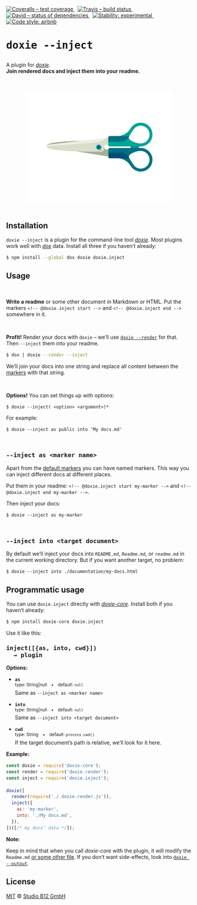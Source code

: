 [![Coveralls – test coverage
](https://img.shields.io/coveralls/studio-b12/doxie.inject.svg?style=flat-square)
](https://coveralls.io/r/studio-b12/doxie.inject)
 [![Travis – build status
](https://img.shields.io/travis/studio-b12/doxie.inject/master.svg?style=flat-square)
](https://travis-ci.org/studio-b12/doxie.inject)
 [![David – status of dependencies
](https://img.shields.io/david/studio-b12/doxie.inject.svg?style=flat-square)
](https://david-dm.org/studio-b12/doxie.inject)
 [![Stability: experimental
](https://img.shields.io/badge/stability-experimental-yellow.svg?style=flat-square)
](https://nodejs.org/api/documentation.html#documentation_stability_index)
 [![Code style: airbnb
](https://img.shields.io/badge/code%20style-airbnb-blue.svg?style=flat-square)
](https://github.com/airbnb/javascript)




<h1                                                                 id="/"><pre>
doxie --inject
</pre></h1>


A plugin for *[doxie][]*.  
**Join rendered docs and inject them into your readme.**

[doxie]:  https://github.com/studio-b12/doxie




<p align="center"><a
  title="Graphic by the great Justin Mezzell"
  href="http://justinmezzell.tumblr.com/post/95370140878"
  >
  <br/>
  <br/>
  <img
    src="Readme/Scissors.gif"
    width="400"
    height="300"
  />
  <br/>
  <br/>
</a></p>




Installation
------------

`doxie --inject` is a plugin for the command-line tool *[doxie][]*. Most plugins work well with *[dox][]* data. Install all three if you haven’t already:

```sh
$ npm install --global dox doxie doxie.inject
```

[dox]:               http://npm.im/dox




Usage
-----


*&nbsp;*

<a                                               id="/usage/write-a-readme"></a>
**Write a readme** or some other document in Markdown or HTML. Put the markers `<!-- @doxie.inject start -->` and `<!-- @doxie.inject end -->` somewhere in it.


*&nbsp;*

**Profit!** Render your docs with `doxie` – we’ll use [`doxie --render`] for that. Then `--inject` them into your readme.

```sh
$ dox | doxie --render --inject
```

We’ll join your docs into one string and replace all content between the [markers][] with that string.

[`doxie --render`]:  http://npm.im/doxie.render
[markers]:           #/usage/write-a-readme


*&nbsp;*

**Options!** You can set things up with options:

    $ doxie --inject( <option> <argument>)*

For example:

    $ doxie --inject as public into 'My docs.md'


*&nbsp;*

<h3                                                               id="/as"><pre>
--inject as &lt;marker name&gt;
</pre></h3>

Apart from the [default markers][markers] you can have named markers. This way you can inject different docs at different places.

Put them in your readme: `<!-- @doxie.inject start my-marker -->` and `<!-- @doxie.inject end my-marker -->`.

Then inject your docs:

    $ doxie --inject as my-marker


*&nbsp;*

<h3                                                             id="/into"><pre>
--inject into &lt;target document&gt;
</pre></h3>

By default we’ll inject your docs into `README.md`, `Readme.md`, or `readme.md` in the current working directory. But if you want another target, no problem:

    $ doxie --inject into ./documentation/my-docs.html




Programmatic usage
------------------

You can use `doxie.inject` directly with *[doxie-core][]*. Install both if you haven’t already:

```sh
$ npm install doxie-core doxie.inject
```

[doxie-core]:        http://npm.im/doxie-core


Use it like this:

<h3><pre>
inject([{as, into, cwd}])
  → plugin
</pre></h3>


**Options:**

* **`as`**  
  <sup>type: String|null • default: `null`</sup>  
  Same as `--inject as <marker name>`

* **`into`**  
  <sup>type: String|null • default: `null`</sup>  
  Same as `--inject into <target document>`

* **`cwd`**  
  <sup>type: String • default: `process.cwd()`</sup>  
  If the target document’s path is relative, we’ll look for it here.


**Example:**

```js
const doxie = require('doxie-core');
const render = require('doxie.render');
const inject = require('doxie.inject');

doxie([
  render(require('./.doxie.render.js')),
  inject({
    as: 'my-marker',
    into: './My docs.md',
  }),
])([/* my docs’ data */]);
```


**Note:**

Keep in mind that when you call *doxie-core* with the plugin, it will modify the `Readme.md` [or some other file](#/into). If you don’t want side-effects, look into [`doxie --output`][].

[`doxie --output`]:  http://npm.im/doxie.output




License
-------

[MIT][] © [Studio B12 GmbH][]

[MIT]:              ./License.md
[Studio B12 GmbH]:  http://studio-b12.de
